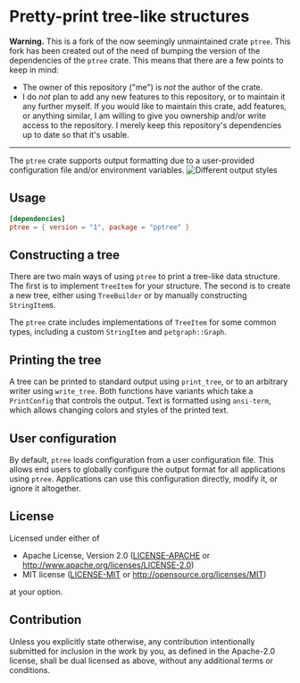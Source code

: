 # Pretty-print tree-like structures

**Warning.** This is a fork of the now seemingly unmaintained crate `ptree`.  This fork has been
created out of the need of bumping the version of the dependencies of the `ptree` crate.  This
means that there are a few points to keep in mind:
- The owner of this repository ("me") is *not* the author of the crate.
- I do *not* plan to add any new features to this repository, or to maintain it any further
  myself.  If you would like to maintain this crate, add features, or anything similar, I am
  willing to give you ownership and/or write access to the repository.  I merely keep this
  repository's dependencies up to date so that it's usable.
  
---

The `ptree` crate supports output formatting due to a user-provided configuration file and/or
environment variables.  ![Different output styles](https://i.imgur.com/KqPUFHq.png)

## Usage

```toml
[dependencies]
ptree = { version = "1", package = "pptree" }
```

## Constructing a tree

There are two main ways of using `ptree` to print a tree-like data structure.
The first is to implement `TreeItem` for your structure.
The second is to create a new tree, either using `TreeBuilder` or by manually constructing `StringItem`s.

The `ptree` crate includes implementations of `TreeItem` for some common types, including a custom `StringItem` and `petgraph::Graph`.

## Printing the tree

A tree can be printed to standard output using `print_tree`, or to an arbitrary writer using `write_tree`.
Both functions have variants which take a `PrintConfig` that controls the output.
Text is formatted using `ansi-term`, which allows changing colors and styles of the printed text.

## User configuration

By default, `ptree` loads configuration from a user configuration file.
This allows end users to globally configure the output format for all applications using `ptree`.
Applications can use this configuration directly, modify it, or ignore it altogether.

## License

Licensed under either of

 * Apache License, Version 2.0
   ([LICENSE-APACHE](LICENSE-APACHE) or http://www.apache.org/licenses/LICENSE-2.0)
 * MIT license
   ([LICENSE-MIT](LICENSE-MIT) or http://opensource.org/licenses/MIT)

at your option.

## Contribution

Unless you explicitly state otherwise, any contribution intentionally submitted
for inclusion in the work by you, as defined in the Apache-2.0 license, shall be
dual licensed as above, without any additional terms or conditions.
